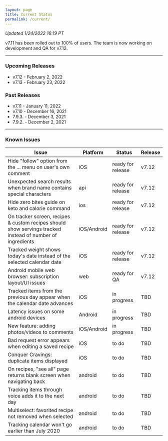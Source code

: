 ```yaml
---
layout: page
title: Current Status
permalink: /current/
---
```


_Updated 1/24/2022 16:19 PT_

v7.11 has been rolled out to 100% of users. The team is now working on development and QA for v7.12. 

***

### Upcoming Releases
- v7.12   - February 2, 2022
- v7.13   - February 23, 2022
 
### Past Releases
- v7.11   - January 11, 2022
- v7.10   - December 16, 2021
- 7.9.3.  - December 3, 2021
- 7.9.2.  - December 2, 2021

***

### Known Issues

|Issue                          |Platform   | Status    | Release           |
| ---                           | ---       | ---       | ---               |
|Hide "follow" option from the ... menu on user's own comment|iOS|ready for release| v7.12|
|Unexpected search results when brand name contains special characters|api|ready for release| v7.12|
|Hide zero bites guide on keto and calorie command|ios|ready for release| v7.12|
|On tracker screen, recipes & custom recipes should show servings tracked instead of number of ingredients|iOS/Android|ready for release| v7.12|
|Tracked weight shows today's date instead of the selected calendar date|iOS|ready for release| v7.12|
|Android mobile web browser: subscription layout/UI issues|web|ready for QA| v7.12|
|Tracked items from the previous day appear when the calendar date advances |iOS|in progress| TBD|
|Latency issues on some android devices|Android|in progress| TBD|
|New feature: adding photos/videos to comments|iOS/Android|in progress| TBD|
|Bad request error appears when editing a saved recipe|iOS|to do| TBD|
|Conquer Cravings: duplicate items displayed|iOS|to do| TBD|
|On recipes, "see all" page returns blank screen when navigating back |android|to do| TBD|
|Tracking items through voice adds it to the next day |android|to do| TBD|
|Multiselect: favorited recipe not removed when selected |android|to do| TBD|
|Tracking calendar won't go earlier than July 2020 |android|to do| TBD|
